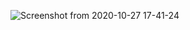 ![Screenshot from 2020-10-27 17-41-24](https://user-images.githubusercontent.com/58256205/97334409-017ed500-187d-11eb-98b6-82f01c9c2c97.png)



